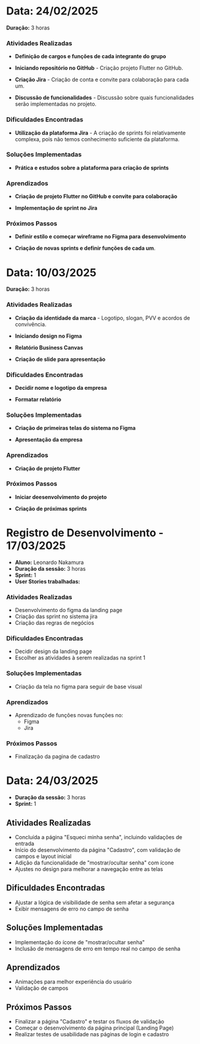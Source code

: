 # Data: 24/02/2025 
**Duração:** 3 horas  

### Atividades Realizadas 
- **Definição de cargos e funções de cada integrante do grupo**

- **Iniciando repositório no GitHub** - Criação projeto Flutter no GitHub.

- **Criação Jira** - Criação de conta e convite para colaboração para cada um.

- **Discussão de funcionalidades** - Discussão sobre quais funcionalidades serão implementadas no projeto.

### Dificuldades Encontradas
- **Utilização da plataforma Jira** - A criação de sprints foi relativamente complexa, pois não temos conhecimento suficiente da plataforma.

### Soluções Implementadas
- **Prática e estudos sobre a plataforma para criação de sprints**

### Aprendizados
- **Criação de projeto Flutter no GitHub e convite para colaboração**

- **Implementação de sprint no Jira**

### Próximos Passos
- **Definir estilo e começar wireframe no Figma para desenvolvimento**

- **Criação de novas sprints e definir funções de cada um**.

# Data: 10/03/2025 
**Duração:** 3 horas  

### Atividades Realizadas 
- **Criação da identidade da marca** - Logotipo, slogan, PVV e acordos de convivência.

- **Iniciando design no Figma**

- **Relatório Business Canvas**

- **Criação de slide para apresentação**

### Dificuldades Encontradas
- **Decidir nome e logotipo da empresa**

- **Formatar relatório**

### Soluções Implementadas
- **Criação de primeiras telas do sistema no Figma**

- **Apresentação da empresa**

### Aprendizados
- **Criação de projeto Flutter**

### Próximos Passos
- **Iniciar deesenvolvimento do projeto**

- **Criação de próximas sprints**

# Registro de Desenvolvimento - 17/03/2025
- **Aluno:** Leonardo Nakamura
- **Duração da sessão:** 3 horas
- **Sprint:** 1
- **User Stories trabalhadas:** 

### Atividades Realizadas 

- Desenvolvimento do figma da landing page
- Criação das sprint no sistema jira
- Criação das regras de negócios

### Dificuldades Encontradas

- Decidir design da landing page
- Escolher as atividades à serem realizadas na sprint 1

### Soluções Implementadas

- Criação da tela no figma para seguir de base visual

### Aprendizados

- Aprendizado de funções novas funções no:
    - Figma
    - Jira

### Próximos Passos

- Finalização da pagina de cadastro

# Data: 24/03/2025
- **Duração da sessão:** 3 horas
- **Sprint:** 1

## Atividades Realizadas

- Concluída a página "Esqueci minha senha", incluindo validações de entrada
- Início do desenvolvimento da página "Cadastro", com validação de campos e layout inicial
- Adição da funcionalidade de "mostrar/ocultar senha" com ícone
- Ajustes no design para melhorar a navegação entre as telas

## Dificuldades Encontradas

- Ajustar a lógica de visibilidade de senha sem afetar a segurança
- Exibir mensagens de erro no campo de senha

## Soluções Implementadas

- Implementação do ícone de "mostrar/ocultar senha"
- Inclusão de mensagens de erro em tempo real no campo de senha

## Aprendizados

- Animações para melhor experiência do usuário
- Validação de campos

## Próximos Passos

- Finalizar a página "Cadastro" e testar os fluxos de validação
- Começar o desenvolvimento da página principal (Landing Page)
- Realizar testes de usabilidade nas páginas de login e cadastro